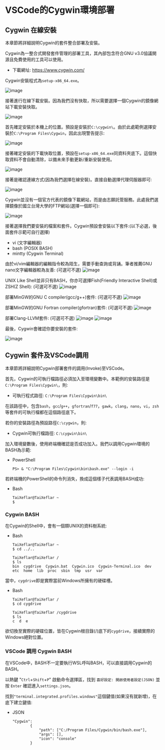 # VSCode的Cygwin環境部署

## Cygwin 在線安裝
本章節將詳細說明Cygwin的套件整合部署及安裝。

Cygwin為一整合式開發套件管理的部署工具，其內部包含符合GNU v3.0協議開源且免費使用的工具可以使用。
 - 下載網址: https://www.cygwin.com/

Cygwin安裝程式為`setup-x86_64.exe`。

![image](https://github.com/TaiXeflar/vscode_build_sample_repos/blob/main/Markdown%20Image/vscode_cygwin_1.png)

接著進行在線下載安裝。因為我們沒有快取，所以需要選擇一個Cygwin的鏡像網站下載安裝快取。

![image](https://github.com/TaiXeflar/vscode_build_sample_repos/blob/main/Markdown%20Image/vscode_cygwin_2.png)

首先確定安裝於本機上的位置。預設是安裝於`C:\cygwin\`。由於此處範例選擇安裝於`C:\Program Files\Cygwin`，因此出現警告提示:

![image](https://github.com/TaiXeflar/vscode_build_sample_repos/blob/main/Markdown%20Image/vscode_cygwin_3.png)

接著確定安裝的下載快取位置，預設在`setup-x86_64.exe`同資料夾底下。這個快取資料不會自動清除，以備未來手動更新/重新安裝使用。

![image](https://github.com/TaiXeflar/vscode_build_sample_repos/blob/main/Markdown%20Image/vscode_cygwin_4.png)

接著是確認連線方式(因為我們選擇在線安裝)。直接自動選擇代理伺服器即可:

![image](https://github.com/TaiXeflar/vscode_build_sample_repos/blob/main/Markdown%20Image/vscode_cygwin_5.png)

Cygwin並沒有一個官方代表的鏡像下載網站，而是由志願託管服務。此處我們選擇鏡像於國立台灣大學的FTP網站(選擇一個即可):

![image](https://github.com/TaiXeflar/vscode_build_sample_repos/blob/main/Markdown%20Image/vscode_cygwin_6.png)

接著選擇我們要安裝的檔案和套件。Cygwin預設會安裝以下套件:(以下必選，後面套件示範可自行選擇)
 - vi (文字編輯器)
 - bash (POSIX BASH)
 - mintty (Cygwin Terminal)

由於vi/vim編輯器的編輯指令較為陌生，需要手動查詢或背誦。筆者推薦GNU nano文字編輯器較為友善: (可選可不選)
![image](https://github.com/TaiXeflar/vscode_build_sample_repos/blob/main/Markdown%20Image/vscode_cygwin_7(0_nano).png)

UNIX Like Shell並非只有BASH，你亦可選擇Fish(Friendly Interactive Shell)或ZSH(Z Shell): (可選可不選)
![image](https://github.com/TaiXeflar/vscode_build_sample_repos/blob/main/Markdown%20Image/vscode_cygwin_7(1_shell).png)

部署MinGW的GNU C compiler(gcc/g++)套件: (可選可不選)
![image](https://github.com/TaiXeflar/vscode_build_sample_repos/blob/main/Markdown%20Image/vscode_cygwin_7(2_gcc).png)

部署MinGW的GNU Fortran compiler(gfortran)套件: (可選可不選)
![image](https://github.com/TaiXeflar/vscode_build_sample_repos/blob/main/Markdown%20Image/vscode_cygwin_7(3_gfort).png)

部署Clang-LLVM套件: (可選可不選)
![image](https://github.com/TaiXeflar/vscode_build_sample_repos/blob/main/Markdown%20Image/vscode_cygwin_7(4_clang).png)
![image](https://github.com/TaiXeflar/vscode_build_sample_repos/blob/main/Markdown%20Image/vscode_cygwin_7(4_llvm).png)

最後，Cygwin會確認你要安裝的套件:

![image](https://github.com/TaiXeflar/vscode_build_sample_repos/blob/main/Markdown%20Image/vscode_cygwin_8.png)

## Cygwin 套件及VSCode調用
本章節將詳細說明Cygwin部署套件的調用(Invoke)至VSCode。

首先，Cygwin的可執行檔路徑必須加入至環境變數中。本範例的安裝路徑是`C:\Program Files\Cygwin\`，則:
 - 可執行程式路徑: `C:\Program Files\Cygwin\bin\`

在該路徑中，包含`bash`，`gcc`/`g++`，`gfortran`/`f77`，`gawk`，`clang`，`nano`，`vi`，`zsh`等套件的可執行檔都在這個路徑底下。

若你的安裝路徑為預設路徑`C:\cygwin`，則:
 - Cygwin可執行檔路徑: `C:\cygwin\bin\`

加入環境變數後，使用終端機確認是否成功加入。我們以調用Cygwin環境的BASH為示範:
 - PowerShell
    ```
    PS> & "C:\Program Files\Cygwin\bin\bash.exe" --login -i
    ```

若終端機的PowerShell的命令列消失，換成這個樣子代表調用BASH成功:
 - Bash
    ```
    TaiXeflar@TaiXeflar ~
    $
    ```

### Cygwin BASH
在Cygwin的Shell中，會有一個類UNIX的資料樹系統:
 - Bash
    ```
    TaiXeflar@TaiXeflar ~
    $ cd ../..

    TaiXeflar@TaiXeflar /
    $ ls
    bin  cygdrive  Cygwin.bat  Cygwin.ico  Cygwin-Terminal.ico  dev  etc  home  lib  proc  sbin  tmp  usr  var
    ```
當中，`cygdrive`即是實際當前Windows所擁有的硬碟槽。
 - Bash
    ```
    TaiXeflar@TaiXeflar /
    $ cd cygdrive

    TaiXeflar@TaiXeflar /cygdrive
    $ ls
    c  d  e
    ```
欲切換至實際的硬碟位置，皆在Cygwin根目錄(/)底下的`cygdrive`，接續實際的Windows絕對位置。

### VSCode 調用 Cygwin BASH
在VSCode中，BASH不一定要執行WSL呼叫BASH，可以直接調用Cygwin的BASH。

以熱鍵 "`Ctrl`+`Shift`+`P`" 啟動命令選擇區，找到 `喜好設定: 開啟使用者設定(JSON)` 並按 `Enter` 確認進入`settings.json`。

找到`"terminal.integrated.profiles.windows"`這個鍵值(如果沒有就新增)，在底下建立鍵值:
 - JSON
    ```
    "Cygwin": 
            {            
                "path": ["C:/Program Files/Cygwin/bin/bash.exe"],
                "args": [],
                "icon": "console"
            }
    ```
